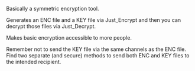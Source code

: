 Basically a symmetric encryption tool.

Generates an ENC file and a KEY file via Just_Encrypt and then you can decrypt those files via Just_Decrypt.

Makes basic encryption accessible to more people.

Remember not to send the KEY file via the same channels as the ENC file. Find two separate (and secure) methods to send both ENC and KEY files to the intended recipient.